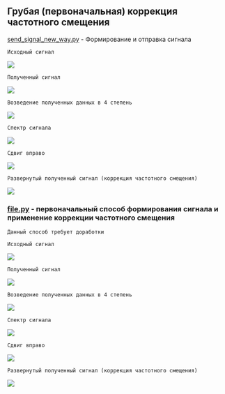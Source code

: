 ##  Грубая (первоначальная) коррекция частотного смещения




[send_signal_new_way.py](./send_signal_new_way.py) - Формирование и отправка сигнала



    Исходный сигнал 
<img src="img/1.png">

    Полученный сигнал
<img src="img/3.png">

    Возведение полученных данных в 4 степень
<img src="img/4.png">

    Спектр сигнала
<img src="img/5.png">

    Сдвиг вправо
<img src="img/6.png">

    Развернутый полученный сигнал (коррекция частотного смещения)
<img src="img/8.png">

### [file.py](./file.py) - первоначальный способ формирования сигнала и применение коррекции частотного смещения
    Данный способ требует доработки

    Исходный сигнал 
<img src="img2/ (1).png">

    Полученный сигнал
<img src="img2/ (2).png">

    Возведение полученных данных в 4 степень
<img src="img2/ (3).png">

    Спектр сигнала
<img src="img2/ (5).png">

    Сдвиг вправо
<img src="img2/ (6).png">

    Развернутый полученный сигнал (коррекция частотного смещения)
<img src="img2/ (7).png">




